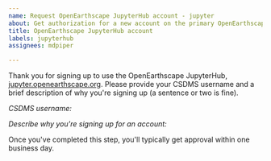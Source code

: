 ```yaml
---
name: Request OpenEarthscape JupyterHub account - jupyter
about: Get authorization for a new account on the primary OpenEarthscape JupyterHub.
title: OpenEarthscape JupyterHub account
labels: jupyterhub
assignees: mdpiper

---
```


Thank you for signing up to use the OpenEarthscape JupyterHub,
[jupyter.openearthscape.org](https://jupyter.openearthscape.org).
Please provide your CSDMS username and a brief description
of why you're signing up (a sentence or two is fine).

*CSDMS username:*


*Describe why you're signing up for an account:*


Once you've completed this step, you'll typically get approval within one business day.
